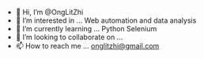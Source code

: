 - 👋 Hi, I’m @OngLitZhi
- 👀 I’m interested in ... Web automation and data analysis
- 🌱 I’m currently learning ... Python Selenium
- 💞️ I’m looking to collaborate on ...
- 📫 How to reach me ... onglitzhi@gmail.com

<!---
OngLitZhi/OngLitZhi is a ✨ special ✨ repository because its `README.md` (this file) appears on your GitHub profile.
You can click the Preview link to take a look at your changes.
--->

